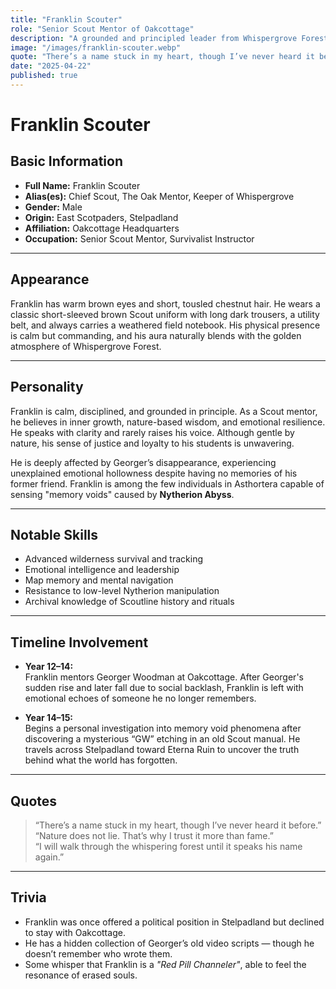 ```yaml
---
title: "Franklin Scouter"
role: "Senior Scout Mentor of Oakcottage"
description: "A grounded and principled leader from Whispergrove Forest, Franklin is the only person who feels the void left by Georger’s disappearance, despite not remembering him. His quiet resilience and deep connection with nature make him a guardian of forgotten truths."
image: "/images/franklin-scouter.webp"
quote: "There’s a name stuck in my heart, though I’ve never heard it before."
date: "2025-04-22"
published: true
---
```


# Franklin Scouter

## Basic Information
- **Full Name:** Franklin Scouter  
- **Alias(es):** Chief Scout, The Oak Mentor, Keeper of Whispergrove  
- **Gender:** Male  
- **Origin:** East Scotpaders, Stelpadland  
- **Affiliation:** Oakcottage Headquarters  
- **Occupation:** Senior Scout Mentor, Survivalist Instructor  

---

## Appearance
Franklin has warm brown eyes and short, tousled chestnut hair. He wears a classic short-sleeved brown Scout uniform with long dark trousers, a utility belt, and always carries a weathered field notebook. His physical presence is calm but commanding, and his aura naturally blends with the golden atmosphere of Whispergrove Forest.

---

## Personality
Franklin is calm, disciplined, and grounded in principle. As a Scout mentor, he believes in inner growth, nature-based wisdom, and emotional resilience. He speaks with clarity and rarely raises his voice. Although gentle by nature, his sense of justice and loyalty to his students is unwavering.

He is deeply affected by Georger’s disappearance, experiencing unexplained emotional hollowness despite having no memories of his former friend. Franklin is among the few individuals in Asthortera capable of sensing "memory voids" caused by **Nytherion Abyss**.

---

## Notable Skills
- Advanced wilderness survival and tracking  
- Emotional intelligence and leadership  
- Map memory and mental navigation  
- Resistance to low-level Nytherion manipulation  
- Archival knowledge of Scoutline history and rituals  

---

## Timeline Involvement
- **Year 12–14:**  
  Franklin mentors Georger Woodman at Oakcottage. After Georger's sudden rise and later fall due to social backlash, Franklin is left with emotional echoes of someone he no longer remembers.

- **Year 14–15:**  
  Begins a personal investigation into memory void phenomena after discovering a mysterious “GW” etching in an old Scout manual. He travels across Stelpadland toward Eterna Ruin to uncover the truth behind what the world has forgotten.

---

## Quotes
> “There’s a name stuck in my heart, though I’ve never heard it before.”  
> “Nature does not lie. That’s why I trust it more than fame.”  
> “I will walk through the whispering forest until it speaks his name again.”

---

## Trivia
- Franklin was once offered a political position in Stelpadland but declined to stay with Oakcottage.  
- He has a hidden collection of Georger’s old video scripts — though he doesn’t remember who wrote them.  
- Some whisper that Franklin is a *"Red Pill Channeler"*, able to feel the resonance of erased souls.

